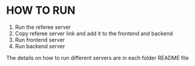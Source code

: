 # HOW TO RUN
1. Run the referee server 
2. Copy referee server link and add it to the frontend and backend
3. Run frontend server
4. Run backend server

The details on how to run different servers are in each folder README file
